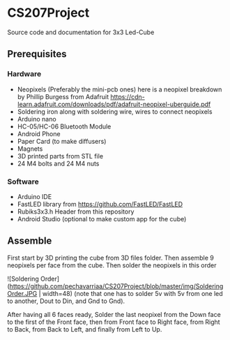# CS207Project
Source code and documentation for 3x3 Led-Cube

## Prerequisites

### Hardware
- Neopixels (Preferably the mini-pcb ones) here is a neopixel breakdown by Phillip Burgess from Adafruit https://cdn-learn.adafruit.com/downloads/pdf/adafruit-neopixel-uberguide.pdf
- Soldering iron along with soldering wire, wires to connect neopixels
- Arduino nano
- HC-05/HC-06 Bluetooth Module
- Android Phone
- Paper Card (to make diffusers)
- Magnets
- 3D printed parts from STL file
- 24 M4 bolts and 24 M4 nuts
  
### Software
- Arduino IDE
- FastLED library from https://github.com/FastLED/FastLED
- Rubiks3x3.h Header from this repository 
- Android Studio (optional to make custom app for the cube)
          
## Assemble
First start by 3D printing the cube from 3D files folder. Then
assemble 9 neopixels per face from the cube. Then solder the neopixels
in this order 

![Soldering Order](https://github.com/pechavarriaa/CS207Project/blob/master/img/SolderingOrder.JPG | width=48)
(note that one has to solder 5v with 5v from one led to another, Dout to Din, and Gnd to Gnd).

After having all 6 faces ready, Solder the last neopixel from the Down face to the first of the Front face, then 
from Front face to Right face, from Right to Back, from Back to Left, and finally from Left to Up.

